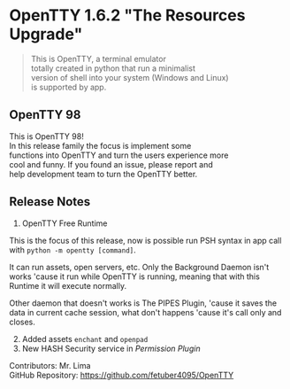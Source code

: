 # OpenTTY 1.6.2 "The Resources Upgrade"

> This is OpenTTY, a terminal emulator  
> totally created in python that run a minimalist  
> version of shell into your system (Windows and Linux)  
> is supported by app.  

## OpenTTY 98

This is OpenTTY 98!  
In this release family the focus is implement some  
functions into OpenTTY and turn the users experience more  
cool and funny. If you found an issue, please report and  
help development team to turn the OpenTTY better.  
 
## Release Notes  

1. OpenTTY Free Runtime

This is the focus of this release, now is possible run PSH
syntax in app call with `python -m opentty [command]`.

It can run assets, open servers, etc. Only the Background
Daemon isn't works 'cause it run while OpenTTY is running,
meaning that with this Runtime it will execute normally.

Other daemon that doesn't works is The PIPES Plugin, 'cause
it saves the data in current cache session, what don't happens
'cause it's call only and closes.

2. Added assets `enchant` and `openpad`
3. New HASH Security service in *Permission Plugin*

Contributors: Mr. Lima  
GitHub Repository: https://github.com/fetuber4095/OpenTTY  

